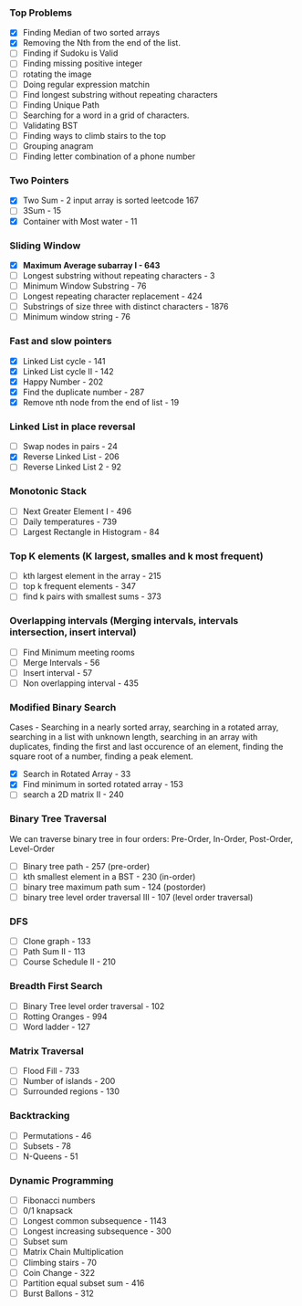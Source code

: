 ### Top Problems

* [X] Finding Median of two sorted arrays
* [X] Removing the Nth from the end of the list.
* [ ] Finding if Sudoku is Valid
* [ ] Finding missing positive integer
* [ ] rotating the image
* [ ] Doing regular expression matchin
* [ ] Find longest substring without repeating characters
* [ ] Finding Unique Path
* [ ] Searching for a word in a grid of characters.
* [ ] Validating BST
* [ ] Finding ways to climb stairs to the top
* [ ] Grouping anagram
* [ ] Finding letter combination of a phone number

### Two Pointers

* [X] Two Sum - 2 input array is sorted leetcode 167
* [ ] 3Sum - 15
* [X] Container with Most water - 11

### Sliding Window

* [X] **Maximum Average subarray I -  643**
* [ ] Longest substring without repeating characters - 3
* [ ] Minimum Window Substring - 76
* [ ] Longest repeating character replacement - 424
* [ ] Substrings of size three with distinct characters - 1876
* [ ] Minimum window string - 76

### Fast and slow pointers

* [X] Linked List cycle - 141
* [X] Linked List cycle II - 142
* [X] Happy Number - 202
* [X] Find the duplicate number - 287
* [X] Remove nth node from the end of list - 19

### Linked List in place reversal

* [ ] Swap nodes in pairs - 24
* [X] Reverse Linked List - 206
* [ ] Reverse Linked List 2 - 92

### Monotonic Stack

* [ ] Next Greater Element I - 496
* [ ] Daily temperatures - 739
* [ ] Largest Rectangle in Histogram - 84

### Top K elements (K largest, smalles and  k most frequent)

* [ ] kth largest element in the array - 215
* [ ] top k frequent elements - 347
* [ ] find k pairs with smallest sums - 373

### Overlapping intervals (Merging intervals, intervals intersection, insert interval)

* [ ] Find Minimum meeting rooms
* [ ] Merge Intervals - 56
* [ ] Insert interval - 57
* [ ] Non overlapping interval - 435

### Modified Binary Search

Cases - Searching in a nearly sorted array, searching in a rotated array, searching in a list with unknown length, searching in an array with duplicates, finding the first and last occurence of an element, finding the square root of a number, finding a peak element.

* [X] Search in Rotated Array - 33
* [X] Find minimum in sorted rotated array - 153
* [ ] search a 2D matrix II - 240

### Binary Tree Traversal

We can traverse binary tree in four orders: Pre-Order, In-Order, Post-Order, Level-Order

* [ ] Binary tree path - 257 (pre-order)
* [ ] kth smallest element in a BST - 230 (in-order)
* [ ] binary tree maximum path sum - 124 (postorder)
* [ ] binary tree level order traversal III - 107 (level order traversal)

### DFS

* [ ] Clone graph - 133
* [ ] Path Sum II - 113
* [ ] Course Schedule II - 210

### Breadth First Search

* [ ] Binary Tree level order traversal - 102
* [ ] Rotting Oranges - 994
* [ ] Word ladder - 127

### Matrix Traversal

* [ ] Flood Fill - 733
* [ ] Number of islands - 200
* [ ] Surrounded regions - 130

### Backtracking

* [ ] Permutations - 46
* [ ] Subsets - 78
* [ ] N-Queens - 51

### Dynamic Programming

* [ ] Fibonacci numbers
* [ ] 0/1 knapsack
* [ ] Longest common subsequence - 1143
* [ ] Longest increasing subsequence - 300
* [ ] Subset sum
* [ ] Matrix Chain Multiplication
* [ ] Climbing stairs - 70
* [ ] Coin Change - 322
* [ ] Partition equal subset sum - 416
* [ ] Burst Ballons - 312
